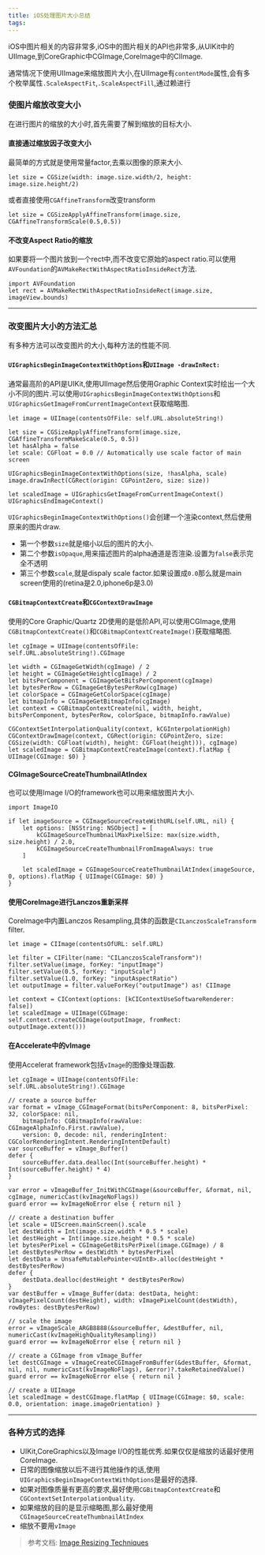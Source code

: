 ```yaml
---
title: iOS处理图片大小总结
tags:
---
```


iOS中图片相关的内容非常多,iOS中的图片相关的API也非常多,从UIKit中的UIImage,到CoreGraphic中CGImage,CoreImage中的CIImage.

通常情况下使用UIImage来缩放图片大小,在UIImage有`contentMode`属性,会有多个枚举属性`.ScaleAspectFit`,`.ScaleAspectFill`,通过赖进行

### 使图片缩放改变大小

在进行图片的缩放的大小时,首先需要了解到缩放的目标大小.

#### 直接通过缩放因子改变大小

最简单的方式就是使用常量factor,去乘以图像的原来大小.

```objc
let size = CGSize(width: image.size.width/2, height: image.size.height/2)
```

或者直接使用`CGAffineTransform`改变transform

```objc
let size = CGSizeApplyAffineTransform(image.size, CGAffineTransformScale(0.5,0.5))
```

#### 不改变Aspect Ratio的缩放

如果要将一个图片放到一个rect中,而不改变它原始的aspect ratio.可以使用`AVFoundation`的`AVMakeRectWithAspectRatioInsideRect`方法.

```objc
import AVFoundation
let rect = AVMakeRectWithAspectRatioInsideRect(image.size, imageView.bounds)
```

****

### 改变图片大小的方法汇总

有多种方法可以改变图片的大小,每种方法的性能不同.

#### `UIGraphicsBeginImageContextWithOptions`和`UIImage -drawInRect:`

通常最高阶的API是UIKit,使用UIImage然后使用Graphic Context实时绘出一个大小不同的图片.可以使用`UIGraphicsBeginImageContextWithOptions`和`UIGraphicsGetImageFromCurrentImageContext`获取缩略图.

```objc
let image = UIImage(contentsOfFile: self.URL.absoluteString!)

let size = CGSizeApplyAffineTransform(image.size, CGAffineTransformMakeScale(0.5, 0.5))
let hasAlpha = false
let scale: CGFloat = 0.0 // Automatically use scale factor of main screen

UIGraphicsBeginImageContextWithOptions(size, !hasAlpha, scale)
image.drawInRect(CGRect(origin: CGPointZero, size: size))

let scaledImage = UIGraphicsGetImageFromCurrentImageContext()
UIGraphicsEndImageContext()
```

`UIGraphicsBeginImageContextWithOptions()`会创建一个渲染context,然后使用原来的图片draw.

* 第一个参数`size`就是缩小以后的图片的大小.
* 第二个参数`isOpaque`,用来描述图片的alpha通道是否渲染.设置为`false`表示完全不透明
* 第三个参数`scale`,就是dispaly scale factor.如果设置成`0.0`那么就是main screen使用的(retina是2.0,iphone6p是3.0)


#### `CGBitmapContextCreate`和`CGContextDrawImage`

使用的Core Graphic/Quartz 2D使用的是低阶API,可以使用CGImage,使用`CGBitmapContextCreate()`和`CGBitmapContextCreateImage()`获取缩略图.

```objc
let cgImage = UIImage(contentsOfFile: self.URL.absoluteString!).CGImage

let width = CGImageGetWidth(cgImage) / 2
let height = CGImageGetHeight(cgImage) / 2
let bitsPerComponent = CGImageGetBitsPerComponent(cgImage)
let bytesPerRow = CGImageGetBytesPerRow(cgImage)
let colorSpace = CGImageGetColorSpace(cgImage)
let bitmapInfo = CGImageGetBitmapInfo(cgImage)
let context = CGBitmapContextCreate(nil, width, height, bitsPerComponent, bytesPerRow, colorSpace, bitmapInfo.rawValue)

CGContextSetInterpolationQuality(context, kCGInterpolationHigh)
CGContextDrawImage(context, CGRect(origin: CGPointZero, size: CGSize(width: CGFloat(width), height: CGFloat(height))), cgImage)
let scaledImage = CGBitmapContextCreateImage(context).flatMap { UIImage(CGImage: $0) }

```

#### CGImageSourceCreateThumbnailAtIndex

也可以使用Image I/O的framework也可以用来缩放图片大小.

```objc
import ImageIO

if let imageSource = CGImageSourceCreateWithURL(self.URL, nil) {
    let options: [NSString: NSObject] = [
        kCGImageSourceThumbnailMaxPixelSize: max(size.width, size.height) / 2.0,
        kCGImageSourceCreateThumbnailFromImageAlways: true
    ]

    let scaledImage = CGImageSourceCreateThumbnailAtIndex(imageSource, 0, options).flatMap { UIImage(CGImage: $0) }
}
```

#### 使用CoreImage进行Lanczos重新采样

CoreImage中内置Lanczos Resampling,具体的函数是`CILanczosScaleTransform` filter.

```objc
let image = CIImage(contentsOfURL: self.URL)

let filter = CIFilter(name: "CILanczosScaleTransform")!
filter.setValue(image, forKey: "inputImage")
filter.setValue(0.5, forKey: "inputScale")
filter.setValue(1.0, forKey: "inputAspectRatio")
let outputImage = filter.valueForKey("outputImage") as! CIImage

let context = CIContext(options: [kCIContextUseSoftwareRenderer: false])
let scaledImage = UIImage(CGImage: self.context.createCGImage(outputImage, fromRect: outputImage.extent()))
```

#### 在Accelerate中的vImage

使用Accelerat framework包括`vImage`的图像处理函数.

```objc
let cgImage = UIImage(contentsOfFile: self.URL.absoluteString!).CGImage

// create a source buffer
var format = vImage_CGImageFormat(bitsPerComponent: 8, bitsPerPixel: 32, colorSpace: nil, 
    bitmapInfo: CGBitmapInfo(rawValue: CGImageAlphaInfo.First.rawValue), 
    version: 0, decode: nil, renderingIntent: CGColorRenderingIntent.RenderingIntentDefault)
var sourceBuffer = vImage_Buffer()
defer {
    sourceBuffer.data.dealloc(Int(sourceBuffer.height) * Int(sourceBuffer.height) * 4)
}

var error = vImageBuffer_InitWithCGImage(&sourceBuffer, &format, nil, cgImage, numericCast(kvImageNoFlags))
guard error == kvImageNoError else { return nil }

// create a destination buffer
let scale = UIScreen.mainScreen().scale
let destWidth = Int(image.size.width * 0.5 * scale)
let destHeight = Int(image.size.height * 0.5 * scale)
let bytesPerPixel = CGImageGetBitsPerPixel(image.CGImage) / 8
let destBytesPerRow = destWidth * bytesPerPixel
let destData = UnsafeMutablePointer<UInt8>.alloc(destHeight * destBytesPerRow)
defer {
    destData.dealloc(destHeight * destBytesPerRow)
}
var destBuffer = vImage_Buffer(data: destData, height: vImagePixelCount(destHeight), width: vImagePixelCount(destWidth), rowBytes: destBytesPerRow)

// scale the image
error = vImageScale_ARGB8888(&sourceBuffer, &destBuffer, nil, numericCast(kvImageHighQualityResampling))
guard error == kvImageNoError else { return nil }

// create a CGImage from vImage_Buffer
let destCGImage = vImageCreateCGImageFromBuffer(&destBuffer, &format, nil, nil, numericCast(kvImageNoFlags), &error)?.takeRetainedValue()
guard error == kvImageNoError else { return nil }

// create a UIImage
let scaledImage = destCGImage.flatMap { UIImage(CGImage: $0, scale: 0.0, orientation: image.imageOrientation) }
```

****

### 各种方式的选择

* UIKit,CoreGraphics以及Image I/O的性能优秀.如果仅仅是缩放的话最好使用CoreImage.
* 日常的图像缩放以后不进行其他操作的话,使用`UIGraphicsBeginImageContextWithOptions`是最好的选择.
* 如果对图像质量有更高的要求,最好使用`CGBitmapContextCreate`和`CGContextSetInterpolationQuality`.
* 如果缩放的目的是显示缩略图,那么最好使用`CGImageSourceCreateThumbnailAtIndex`
* 缩放不要用`vImage`

> 参考文档: [Image Resizing Techniques](http://nshipster.com/image-resizing/)